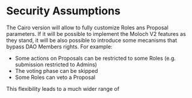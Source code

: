 # Security Assumptions

The Cairo version will allow to fully customize Roles ans Proposal parameters. If it will be possible to implement the Moloch V2 features as they stand, it will be also possible to introduce some mecanisms that bypass DAO Members rights. For example:

* Some actions on Proposals can be restricted to some Roles (e.g. submission restricted to Admins)
* The voting phase can be skipped
* Some Roles can veto a Proposal

This flexibility leads to a much wider range of&#x20;
